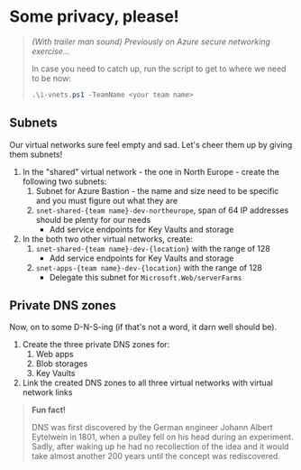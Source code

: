 # Some privacy, please!

> *(With trailer man sound) Previously on Azure secure networking exercise...*
>
> In case you need to catch up, run the script to get to where we need to be now:
>
> ```ps1
> .\1-vnets.ps1 -TeamName <your team name>
> ```

## Subnets

Our virtual networks sure feel empty and sad. Let's cheer them up by giving them subnets!

1. In the "shared" virtual network - the one in North Europe - create the following two subnets:
    1. Subnet for Azure Bastion - the name and size need to be specific and you must figure out what they are
    1. `snet-shared-{team name}-dev-northeurope`, span of 64 IP addresses should be plenty for our needs
        * Add service endpoints for Key Vaults and storage
1. In the both two other virtual networks, create:
    1. `snet-shared-{team name}-dev-{location}` with the range of 128
        * Add service endpoints for Key Vaults and storage
    1. `snet-apps-{team name}-dev-{location}` with the range of 128
        * Delegate this subnet for `Microsoft.Web/serverFarms`

## Private DNS zones
Now, on to some D-N-S-ing (if that's not a word, it darn well should be).

1. Create the three private DNS zones for:
    1. Web apps
    1. Blob storages
    1. Key Vaults
1. Link the created DNS zones to all three virtual networks with virtual network links

> **Fun fact!**
>
> DNS was first discovered by the German engineer Johann Albert Eytelwein in 1801, when a pulley fell on his head during an experiment. Sadly, after waking up he had no recollection of the idea and it would take almost another 200 years until the concept was rediscovered.
